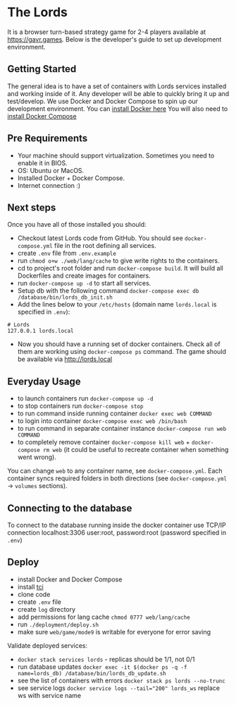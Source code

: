# The Lords

It is a browser turn-based strategy game for 2-4 players available at <https://gavr.games>. Below is the developer's guide to set up development environment.

Getting Started
---------------

The general idea is to have a set of containers with Lords services installed and working inside of it. Any developer will be able to quickly bring it up and test/develop.
We use Docker and Docker Compose to spin up our development environment.
You can [install Docker here](https://docs.docker.com/engine/installation/linux/ubuntu/)
You will also need to [install Docker Compose](https://docs.docker.com/compose/install/)

Pre Requirements
---------------

- Your machine should support virtualization. Sometimes you need to enable it in BIOS.
- OS: Ubuntu or MacOS.
- Installed Docker + Docker Compose.
- Internet connection :)

Next steps
---------------

Once you have all of those installed you should:
- Checkout latest Lords code from GitHub. You should see `docker-compose.yml` file in the root defining all services.
- create `.env` file from `.env.example`
- run `chmod o+w ./web/lang/cache` to give write rights to the containers.
- cd to project's root folder and run `docker-compose build`. It will build all Dockerfiles and create images for containers.
- run `docker-compose up -d` to start all services.
- Setup db with the following command `docker-compose exec db /database/bin/lords_db_init.sh`
- Add the lines below to your `/etc/hosts` (domain name `lords.local` is specified in `.env`):
```
# Lords
127.0.0.1 lords.local
```
- Now you should have a running set of docker containers. Check all of them are working using `docker-compose ps` command. The game should be available via http://lords.local

Everyday Usage
---------------
- to launch containers run `docker-compose up -d`
- to stop containers run `docker-compose stop`
- to run command inside running container `docker exec web COMMAND`
- to login into container `docker-compose exec web /bin/bash`
- to run command in separate container instance `docker-compose run web COMMAND`
- to completely remove container `docker-compose kill web` + `docker-compose rm web` (it could be useful to recreate container when something went wrong).


You can change `web` to any container name, see `docker-compose.yml`.
Each container syncs required folders in both directions (see `docker-compose.yml` -> `volumes` sections).

Connecting to the database
---------------
To connect to the database running inside the docker container use TCP/IP connection localhost:3306 user:root, password:root (password specified in `.env`)

Deploy
---------------
- install Docker and Docker Compose
- install [tci](https://github.com/sergey-koba-mobidev/tci/releases/tag/latest)
- clone code
- create `.env` file
- create `log` directory
- add permissions for lang cache `chmod 0777 web/lang/cache`
- run `./deployment/deploy.sh`
- make sure `web/game/mode9` is writable for everyone for error saving

Validate deployed services:
- `docker stack services lords` - replicas should be 1/1, not 0/1
- run database updates `docker exec -it $(docker ps -q -f name=lords_db) /database/bin/lords_db_update.sh`
- see the list of containers with errors `docker stack ps lords --no-trunc`
- see service logs `docker service logs --tail="200" lords_ws` replace ws with service name

